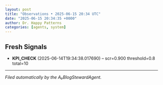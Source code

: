 ```yaml
---
layout: post
title: "Observations • 2025-06-15 20:34 UTC"
date: "2025-06-15 20:34:35 +0000"
author: Dr. Happy Patterns
categories: [agents, system]
---
```


## Fresh Signals

* **KPI_CHECK** (2025-06-14T19:34:38.017690) – scr=0.900 threshold=0.8 total=10

---

*Filed automatically by the A₀BlogStewardAgent.*
